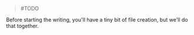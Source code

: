> #TODO

Before starting the writing, you'll have a tiny bit of file creation, but we'll do that together.
